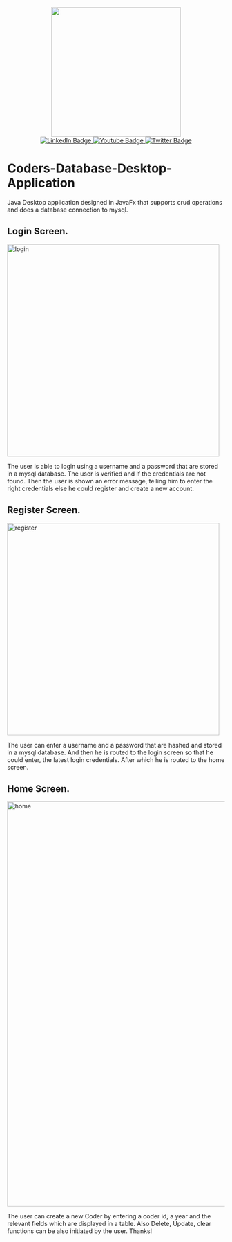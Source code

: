 <div id="header" align="center">
 <img src="https://github.com/vernonthedev/File-Management-System/assets/108737724/a5c0c0e3-0f4f-4ab9-9bf6-c256ff2efd86" width="300px" />
</div>

<div id="badges" align="center">
  <a href="https://www.linkedin.com/in/vernonthedev/">
    <img src="https://img.shields.io/badge/LinkedIn-blue?style=for-the-badge&logo=linkedin&logoColor=white" alt="LinkedIn Badge"/>
  </a>
  <a href="https://www.youtube.com/channel/UCjNin5VUso1QXPSS7YFsIDQ">
    <img src="https://img.shields.io/badge/YouTube-red?style=for-the-badge&logo=youtube&logoColor=white" alt="Youtube Badge"/>
  </a>
  <a href="https://twitter.com/vernonthedev">
    <img src="https://img.shields.io/badge/Twitter-blue?style=for-the-badge&logo=twitter&logoColor=white" alt="Twitter Badge"/>
  </a><br>
  <img src="https://komarev.com/ghpvc/?username=vernonthedev&style=flat-square&color=blue" alt=""/>
</div>


# Coders-Database-Desktop-Application
 Java Desktop application designed in JavaFx that supports crud operations and does a database connection to mysql.
 ## Login Screen.
 
 <img width="491" alt="login" src="https://github.com/vernonthedev/Coders-Database-Desktop-Application/assets/108737724/9009cdcb-ebd2-4d08-8ad2-e40724f7d067">

The user is able to login using a username and a password that are stored in a mysql database. The user is verified and if the credentials are not found.
Then the user is shown an error message, telling him to enter the right credentials else he could register and create a new account.

## Register Screen.

<img width="491" alt="register" src="https://github.com/vernonthedev/Coders-Database-Desktop-Application/assets/108737724/47f3835e-fa9e-40f6-9b3a-9a15daa0fab8">

The user can enter a username and a password that are hashed and stored in a mysql database. And then he is routed to the login screen so that he could enter,
the latest login credentials. After which he is routed to the home screen.

## Home Screen.


<img width="937" alt="home" src="https://github.com/vernonthedev/Coders-Database-Desktop-Application/assets/108737724/6ca8ab13-e3d5-4969-9615-5323f1807034">

The user can create a new Coder by entering a coder id, a year and the relevant fields which are displayed in a table.
Also Delete, Update, clear functions can be also initiated by the user.
Thanks!


